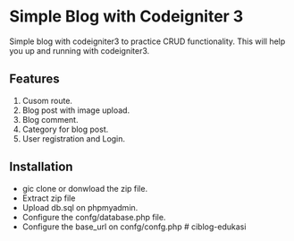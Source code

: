 # Simple Blog with Codeigniter 3
Simple blog with codeigniter3 to practice CRUD functionality. This will help you up and running with codeigniter3.

## Features
1. Cusom route.
2. Blog post with image upload.
3. Blog comment.
4. Category for blog post.
5. User registration and Login.

## Installation
- gic clone or donwload the zip file.
- Extract zip file
- Upload db.sql on phpmyadmin.
- Configure the confg/database.php file.
- Configure the base_url on confg/confg.php # ciblog-edukasi
